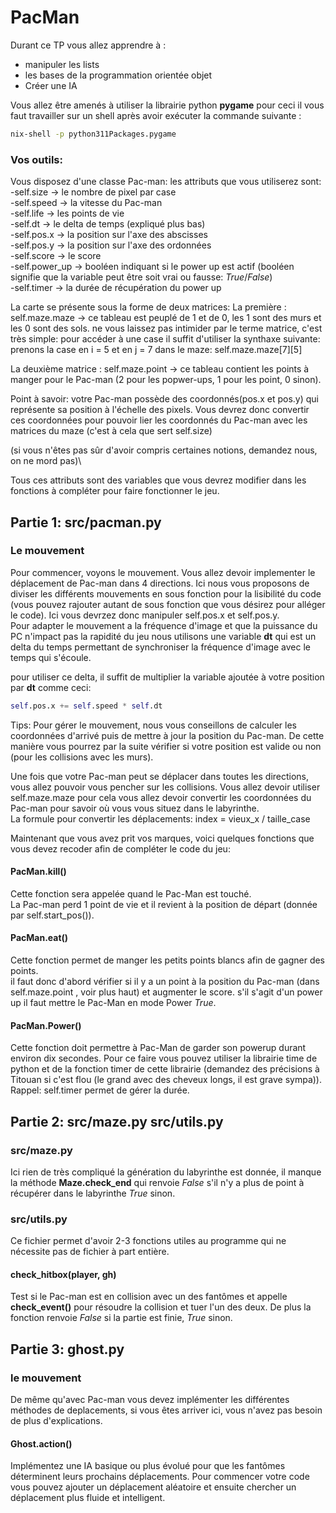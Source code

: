 # PacMan

Durant ce TP vous allez apprendre à :
  - manipuler les lists
 - les bases de la programmation orientée objet
 - Créer une IA

Vous allez être amenés à utiliser la librairie python **pygame** pour ceci il vous faut travailler sur un shell après avoir exécuter la commande suivante :

```sh
nix-shell -p python311Packages.pygame
```

### Vos outils:

Vous disposez d'une classe Pac-man:
les attributs que vous utiliserez sont:\
-self.size -> le nombre de pixel par case\
-self.speed -> la vitesse du Pac-man\
-self.life -> les points de vie\
-self.dt -> le delta de temps (expliqué plus bas)\
-self.pos.x -> la position sur l'axe des abscisses\
-self.pos.y -> la position sur l'axe des ordonnées\
-self.score -> le score\
-self.power_up -> booléen indiquant si le power up est actif (booléen signifie que la variable peut être soit vrai ou fausse: *True*/*False*)\
-self.timer -> la durée de récupération du power up

La carte se présente sous la forme de deux matrices:
La première : self.maze.maze -> ce tableau est peuplé de 1 et de 0, les 1 sont des murs et les 0 sont des sols.
ne vous laissez pas intimider par le terme matrice, c'est très simple: pour accéder à une case il suffit d'utiliser la synthaxe suivante:\
prenons la case en i = 5 et en j = 7 dans le maze:
self.maze.maze[7][5]

La deuxième matrice : self.maze.point -> ce tableau contient les points à manger pour le Pac-man (2 pour les popwer-ups, 1 pour les point, 0 sinon).

Point à savoir: votre Pac-man possède des coordonnés(pos.x et pos.y) qui représente sa position à l'échelle des pixels.
Vous devrez donc convertir ces coordonnées pour pouvoir lier les coordonnés du Pac-man avec les matrices du maze (c'est à cela que sert self.size)

(si vous n'êtes pas sûr d'avoir compris certaines notions, demandez nous, on ne mord pas)\

Tous ces attributs sont des variables que vous devrez modifier dans les fonctions à compléter pour faire fonctionner le jeu.

## Partie 1: src/pacman.py

### Le mouvement

Pour commencer, voyons le mouvement. Vous allez devoir implementer le déplacement de Pac-man dans 4 directions.
Ici nous vous proposons de diviser les différents mouvements en sous fonction pour la lisibilité du code (vous pouvez rajouter autant de sous fonction que vous désirez pour alléger le code). Ici vous devrzez donc manipuler self.pos.x et self.pos.y.\
Pour adapter le mouvement a la fréquence d'image et que la puissance du PC n'impact pas la rapidité du jeu nous utilisons une variable **dt** qui est un delta du temps permettant de synchroniser la fréquence d'image avec le temps qui s'écoule.

pour utiliser ce delta, il suffit de multiplier la variable ajoutée à votre position par **dt** comme ceci:

```py
self.pos.x += self.speed * self.dt
```

Tips: Pour gérer le mouvement, nous vous conseillons de calculer les coordonnées d'arrivé puis de mettre à jour la position du Pac-man. De cette manière vous pourrez par la suite vérifier si votre position est valide ou non (pour les collisions avec les murs).

Une fois que votre Pac-man peut se déplacer dans toutes les directions, vous allez pouvoir vous pencher sur les collisions. Vous allez devoir utiliser self.maze.maze pour cela vous allez devoir convertir les coordonnées du Pac-man pour savoir où vous vous situez dans le labyrinthe.\
La formule pour convertir les déplacements: index = vieux_x / taille_case

Maintenant que vous avez prit vos marques, voici quelques fonctions que vous devez recoder afin de compléter le code du jeu:

#### PacMan.kill()
Cette fonction sera appelée quand le Pac-Man est touché.\
La Pac-man perd 1 point de vie et il revient à la position de départ (donnée par self.start_pos()).

#### PacMan.eat()
Cette fonction permet de manger les petits points blancs afin de gagner des points.\
il faut donc d'abord vérifier si il y a un point à la position du Pac-man (dans self.maze.point , voir plus haut) et augmenter le score.
s'il s'agit d'un power up il faut mettre le Pac-Man en mode Power *True*.

#### PacMan.Power()
Cette fonction doit permettre à Pac-Man de garder son powerup durant environ dix secondes. Pour ce faire vous pouvez utiliser la librairie time de python et de la fonction timer de cette librairie (demandez des précisions à Titouan si c'est flou (le grand avec des cheveux longs, il est grave sympa)). Rappel: self.timer permet de gérer la durée.

## Partie 2: src/maze.py src/utils.py

### src/maze.py
Ici rien de très compliqué la génération du labyrinthe est donnée, il manque la méthode **Maze.check_end** qui renvoie *False* s'il n'y a plus de point à récupérer dans le labyrinthe *True* sinon.

### src/utils.py
Ce fichier permet d'avoir 2-3 fonctions utiles au programme qui ne nécessite pas de fichier à part entière.

#### check_hitbox(player, gh)
Test si le Pac-man est en collision avec un des fantômes et appelle **check_event()** pour résoudre la collision et tuer l'un des deux.
De plus la fonction renvoie *False* si la partie est finie, *True* sinon.

## Partie 3: ghost.py

### le mouvement
De même qu'avec Pac-man vous devez implémenter les différentes méthodes de deplacements, si vous êtes arriver ici, vous n'avez pas besoin de plus d'explications.

#### Ghost.action()
Implémentez une IA basique ou plus évolué pour que les fantômes déterminent leurs prochains déplacements.
Pour commencer votre code vous pouvez ajouter un déplacement aléatoire et ensuite chercher un déplacement plus fluide et intelligent.
